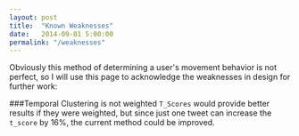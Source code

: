 ```yaml
---
layout: post
title:  "Known Weaknesses"
date:   2014-09-01 5:00:00
permalink: "/weaknesses"
---
```


Obviously this method of determining a user's movement behavior is not perfect, so I will use this page to acknowledge the weaknesses in design for further work:

###Temporal Clustering is not weighted
```T_Scores``` would provide better results if they were weighted, but since just one tweet can increase the ```t_score``` by 16%, the current method could be improved.



